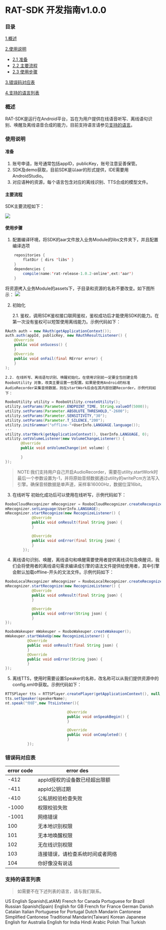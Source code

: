 RAT-SDK 开发指南v1.0.0
==

### 目录

[1.概述](#概述)

[2.使用说明](#使用说明)
* [2.1 准备](#准备)
* [2.2 主要流程](#主要流程)
* [2.3 使用步骤](#使用步骤)

[3.错误码对应表](#错误码对应表)

[4.支持的语言列表](#支持的语言列表)

### 概述
RAT-SDK是运行在Android平台，旨在为用户提供在线语音听写、离线语句识别、唤醒及离线语音合成的能力，目前支持语言请参见[支持的语言](#支持的语言列表)。

### 使用说明
#### 准备
 1. 账号申请，账号通常包括appID，publicKey，账号注意妥善保管。
 2. SDK及demo获取，目前SDK是以aar的形式提供，IDE需要用AndroidStudio。
 3. 对应语种的资源，每个语言包含对应的离线识别、TTS合成的模型文件。

#### 主要流程
SDK主要流程如下：

![](/VoiceService-SDK/assets/workflow.png)

#### 使用步骤
1. 配置编译环境，将SDK的aar文件放入业务Module的libs文件夹下，并且配置编译选项
``` java
    repositories {
        flatDir { dirs 'libs' }
    }
    dependencies {
        compile(name:'rat-release-1.0.2-online',ext:'aar')
    }
```
   将资源拷入业务Module的assets下，子目录和资源的名称不要改变。如下图所示：
   ![](/RAT-SDK/assets/offlineRes.png)
   
2. 初始化
    
    2.1. 鉴权，调用SDK鉴权接口联网鉴权，鉴权成功后才能使用SDK的能力。在第一次没有鉴权可以短暂使用离线能力。示例代码如下：
    
 ``` java
 RAuth auth = new RAuth(getApplicationContext());
 auth.auth(appId, publicKey, new RAuthResultListener() {
     @Override
     public void onSucess() {
     }
     @Override
     public void onFail(final RError error) {
     }
 );
 ```
    2.2. 在线听写、离线语句识别、唤醒初始化。在使用识别前一定要全包创建全局RooboUtility 对象，改类主要设置一些配置。如果是使用Android的标准       AudioRecorder采集音频数据，则在startWork后会在其内部创建Recorder。示例代码如下：
     
 ``` java
 RooboUtility utility = RooboUtility.createUtility();
 utility.setParams(Parameter.ENDPOINT_TIME, String.valueOf(5000));
 utility.setParams(Parameter.ABSOLUTE_THRESHOLD,"-2600");
 utility.setParams(Parameter.SENSITIVITY,"30");
 utility.setParams(Parameter.T_SILENCE,"200");
 utility.initGrammar("offline-"+UserInfo.LANGUAGE.language());
 ···
 utility.startWork(getApplicationContext(), UserInfo.LANGUAGE, 0);
 utility.setVolumeListener(new VolumeChangeListener() {
        @Override
        public void onVolumeChange(int volume) {
           
        }
 });
 ```
>NOTE:我们支持用户自己开启AudioRecorder，需要在utility.startWork时最后一个参数设置为-1，并将原始音频数据通过utility的writePcm方法写入引擎。确保音频数据是单声道，采样率16000Hz，数据位深16bit。

3. 在线听写
初始化成功后可以使用在线听写，示例代码如下：
``` java
RooboCloudRecognizer mRecognizer = RooboCloudRecognizer.createRecognizer();
mRecognizer.setLanguage(UserInfo.LANGUAGE);
mRecognizer.startRecognize(new RecognizeListener() {
            @Override
            public void onResult(final String json) {
            }

            @Override
            public void onError(final String json) {
            }
        });
```

4. 离线语句识别、唤醒，离线语句和唤醒需要使用者提供离线词句及唤醒词，我们会将使用者的离线语句需求编译成引擎的语法文件提供给使用者，其中引擎会默认加载offline-开头的文法文件。示例代码如下：
``` java
RooboLocalRecognizer mRecognizer = RooboLocalRecognizer.createRecognizer(getApplicationContext());
mRecognizer.startRecognize(new RecognizeListener() {
            @Override
            public void onResult(final String json) {
            }

            @Override
            public void onError(String json) {
            }
});

RooboWakeuper mWakeuper = RooboWakeuper.createWakeuper();
mWakeuper.startWakeUp(new RecognizeListener() {
          @Override
          public void onResult(final String json) {
          }
          @Override
          public void onError(String json) {
          }
});
```

5. 离线TTS，使用时需要设置Speaker的名称，改名称可以从我们提供资源中的config.xml中获取。示例代码如下：
``` java
RTTSPlayer tts = RTTSPlayer.createPlayer(getApplicationContext(), null, null);
tts.setSpeaker(speakerName);
nt.speak("你好",new TtsListener(){

                            @Override
                            public void onSpeakBegin() {
                            }

                            @Override
                            public void onCompleted() {
                            }
          });
```

### 错误码对应表

error code | error des
------------ | ---------------------------------------------------------------
-412 | appId授权的设备数已经超出限额
-411 | appId公钥过期
-410 | 公私钥校验检查失败
-1000 | 权限校验失败
-1001 | 网络错误
100 | 无本地识别权限
101 | 无本地唤醒权限
102 | 无在线识别权限
103 | 连接错误，请检查系统时间或者网络
104 | 你好像没有说话

### 支持的语言列表
>如需要不在下述列表的语言，请与我们联系。

US English
Spanish(LatAM)
French for Canada
Portuguese for Brazil
Russian
Spanish(Spain)
English for GB
French for France
German
Danish
Catalan
Italian
Portuguese for Portugal
Dutch
Mandarin
Cantonese Simplified
Cantonese Traditional
Mandarin(Taiwan)
Korean
Japanese
English for Australia
English for India
Hindi
Arabic
Polish
Thai
Turkish
